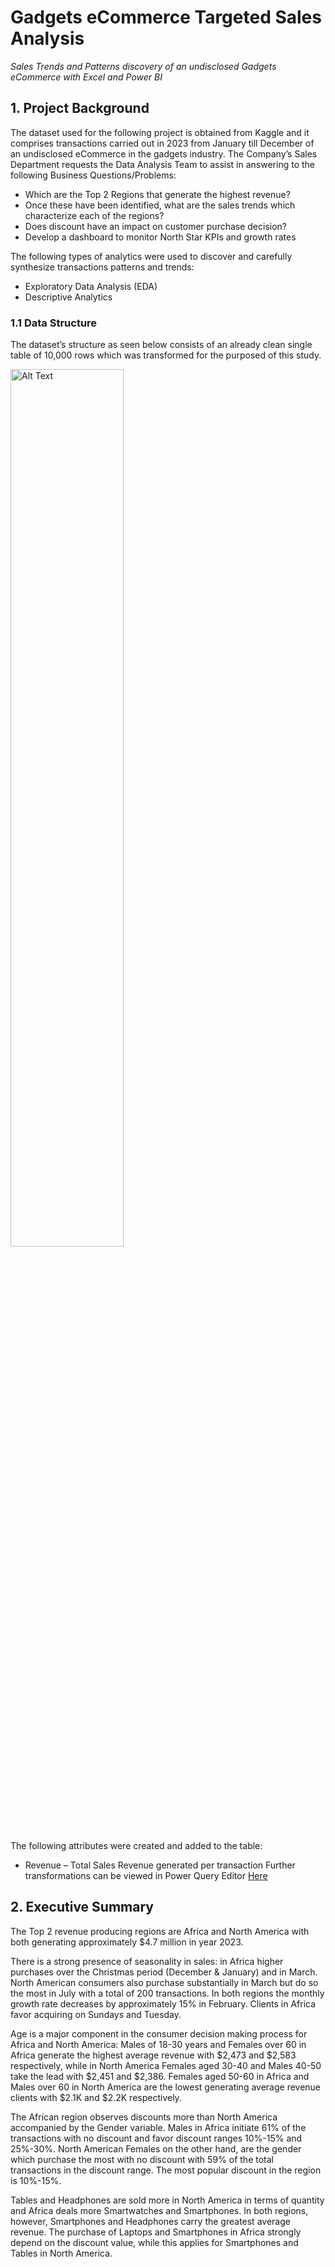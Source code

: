 # Gadgets eCommerce Targeted Sales Analysis
*Sales Trends and Patterns discovery of an undisclosed Gadgets eCommerce with Excel and Power BI*

## 1. Project Background

The dataset used for the following project is obtained from Kaggle and it comprises transactions carried out in 2023 from January till December of an  undisclosed eCommerce in the gadgets industry.
The Company’s Sales Department requests the Data Analysis Team to assist in answering to the following Business Questions/Problems:
- Which are the Top 2 Regions that generate the highest revenue?
- Once these have been identified, what are the sales trends which characterize each of the regions?
- Does discount have an impact on customer purchase decision?
- Develop a dashboard to monitor North Star KPIs and growth rates

The following types of analytics were used to discover and  carefully synthesize transactions patterns and trends:
- Exploratory Data Analysis (EDA)
- Descriptive Analytics

### 1.1 Data Structure
The dataset’s structure as seen below consists of an already clean single table of 10,000 rows which was transformed for the purposed of this study.

<img src="https://github.com/user-attachments/assets/e3507f00-bd34-45f2-91f8-ffc046c132d32" alt="Alt Text" style="width:60%; height:auto;">

The following attributes were  created and added  to the table:
- Revenue – Total Sales Revenue generated per transaction
Further transformations can be viewed in Power Query Editor [Here](e_commerce_sales_work.xlsx)

## 2. Executive Summary
The Top 2 revenue producing regions are Africa and North America with both generating approximately  $4.7 million in year 2023.

There is a  strong presence of seasonality in sales: in Africa higher purchases over the Christmas period (December & January) and in March. North American consumers also purchase substantially in March but do so the most in July with a total of 200 transactions.  In both regions the monthly growth rate decreases by approximately 15% in February. Clients in Africa favor acquiring on Sundays and Tuesday.

Age is a major component in the consumer decision making process for Africa and North America: Males of 18-30 years and Females over 60 in Africa generate the highest average revenue with $2,473 and $2,583 respectively, while in North America Females aged 30-40 and Males 40-50 take the lead with $2,451 and $2,386. Females aged 50-60 in Africa and Males over 60 in North America are the lowest generating average revenue clients with $2.1K and $2.2K respectively.

The African region observes discounts more than North America accompanied by the Gender variable. Males in Africa initiate 61% of the transactions with no discount and favor discount ranges 10%-15% and 25%-30%. North American Females on the other hand, are the gender which purchase the most with no discount with 59% of the total transactions in the discount range. The most popular discount in the region is 10%-15%.

Tables and Headphones are sold more in North America in terms of quantity and Africa deals more Smartwatches and Smartphones. In both regions, however, Smartphones and Headphones carry the greatest average revenue. The purchase of Laptops and Smartphones in Africa strongly depend on the discount value, while this applies for Smartphones and Tables in North America.
